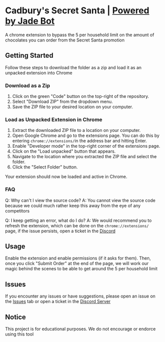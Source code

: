 # Cadbury's Secret Santa | [Powered by Jade Bot](https://discord.gg/jadebot)

A chrome extension to bypass the 5 per household limit on the amount of chocolates you can order from the Secret Santa promotion

## Getting Started

Follow these steps to download the folder as a zip and load it as an unpacked extension into Chrome

### Download as a Zip

1. Click on the green "Code" button on the top-right of the repository.
2. Select "Download ZIP" from the dropdown menu.
3. Save the ZIP file to your desired location on your computer.

### Load as Unpacked Extension in Chrome

1. Extract the downloaded ZIP file to a location on your computer.
2. Open Google Chrome and go to the extensions page. You can do this by entering `chrome://extensions/`in the address bar and hitting Enter.
3. Enable "Developer mode" in the top-right corner of the extensions page.
4. Click on the "Load unpacked" button that appears.
5. Navigate to the location where you extracted the ZIP file and select the folder.
6. Click the "Select Folder" button.

Your extension should now be loaded and active in Chrome.

### FAQ


Q: Why can't I view the source code? 
A: You cannot view the source code because we could much rather keep this away from the eye of any competitors

Q: I keep getting an error, what do I do?
A: We would recommend you to refresh the extension, which can be done on the `chrome://extensions/` page, if the issue persists, open a ticket in the [Discord](https://discord.gg/jadebot)


## Usage

Enable the extension and enable permissions (if it asks for them). Then, once you click "Submit Order" at the end of the page, we will work our magic behind the scenes to be able to get around the 5 per household limit

## Issues

If you encounter any issues or have suggestions, please open an issue on the [Issues](../../issues) tab or open a ticket in the [Discord Server](https://discord.gg/jadebot)

## Notice

This project is for educational purposes. We do not encourage or endorce using this tool
